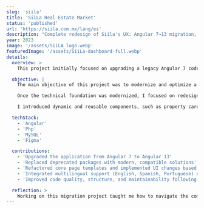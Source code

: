 ```yaml
---
slug: 'siila'
title: 'SiiLa Real Estate Market'
status: 'published'
url: 'https://siila.com.mx/lang/es'
description: "Complete redesign of Siila's UX: Angular 7→13 migration, custom filters, dynamic forms, and more."
year: 2023
image: '/assets/SiiLA_logo.webp'
featuredImage: '/assets/SiiLa-dashboard-full.webp'
details:
  overview: >
    This project initially focused on upgrading a legacy Angular 7 codebase to Angular 13 to improve performance, modernize the stack, and unlock new framework features. During the migration, I encountered and resolved multiple issues related to deprecated libraries and outdated tooling, replacing them with modern, supported alternatives.

  objective: |
    The main objective of this project was to modernize and optimize a legacy Angular 7 application by upgrading it to Angular 13. This involved identifying and resolving numerous migration issues, including deprecated dependencies and breaking changes, while ensuring application stability.

    Once the technical foundation was modernized, I focused on redesigning and implementing new user-facing pages based on detailed Figma mockups. The redesign aimed to improve the overall user experience and align the platform with the company’s branding and business goals.

    I introduced dynamic and reusable components, such as property carousels, customized search filters, and multi-step forms to streamline user interaction. The project also required multilingual support (English, Spanish, and Portuguese), which I implemented using Angular’s i18n tools. In addition, I refactored and rebuilt key UI sections, including the footer, to enhance navigation and usability across devices.

  techStack:
    - 'Angular'
    - 'Php'
    - 'MySQL'
    - 'Figma'

  contributions:
    - 'Upgraded the application from Angular 7 to Angular 13'
    - 'Replaced deprecated packages with modern, compatible solutions'
    - 'Refactored core page templates and implemented UI changes based on Figma designs'
    - 'Integrated multilingual support (English, Spanish, Portuguese) using Angular i18n'
    - 'Improved code quality, structure, and maintainability following best practices'

  reflection: >
    Working on this migration project taught me how to navigate the complexity of modernizing a large-scale application. It sharpened my ability to resolve compatibility issues and replace outdated tools with better alternatives. I also gained valuable experience implementing internationalization (i18n) and collaborating with design specifications in Figma to deliver a polished, multilingual user interface.
---
```


